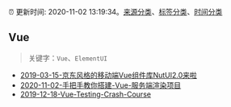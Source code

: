 :alarm_clock: 更新时间: 2020-11-02 13:19:34。[来源分类](../README.md)、[标签分类](../TAGS.md)、[时间分类](../TIMELINE.md)

## Vue


> 关键字：`Vue`、`ElementUI`



- [2019-03-15-京东风格的移动端Vue组件库NutUI2.0来啦](https://jdc.jd.com/archives/212979) 
- [2020-11-02-手把手教你搭建-Vue-服务端渲染项目](https://juejin.im/post/6890443384440553486) 
- [2019-12-18-Vue-Testing-Crash-Course](https://dev.to/blacksonic/vue-testing-crash-course-59kl) 